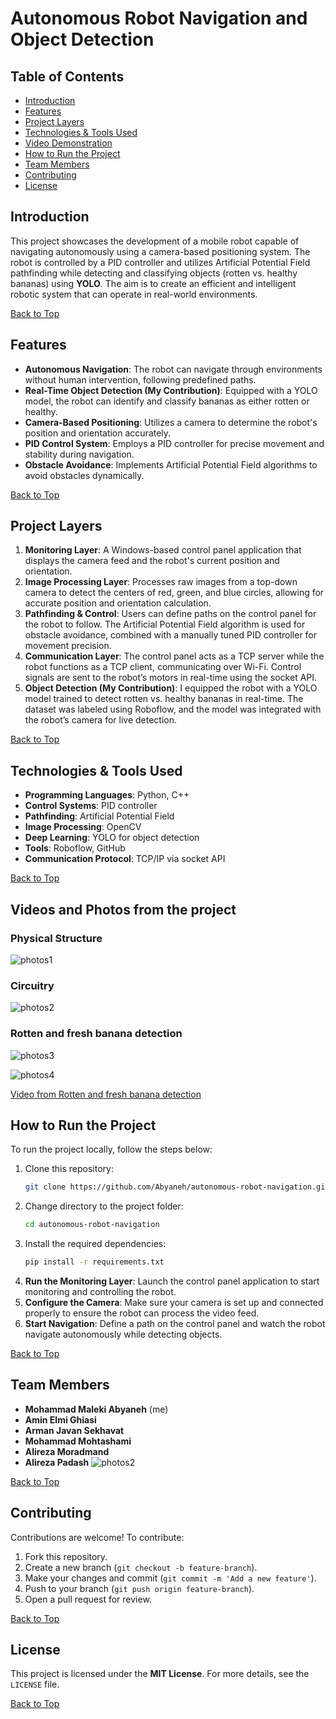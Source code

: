 # Autonomous Robot Navigation and Object Detection

## Table of Contents
- [Introduction](#introduction)
- [Features](#features)
- [Project Layers](#project-layers)
- [Technologies & Tools Used](#technologies--tools-used)
- [Video Demonstration](#video-demonstration)
- [How to Run the Project](#how-to-run-the-project)
- [Team Members](#team-members)
- [Contributing](#contributing)
- [License](#license)

## Introduction
This project showcases the development of a mobile robot capable of navigating autonomously using a camera-based positioning system. The robot is controlled by a PID controller and utilizes Artificial Potential Field pathfinding while detecting and classifying objects (rotten vs. healthy bananas) using **YOLO**. The aim is to create an efficient and intelligent robotic system that can operate in real-world environments.

[Back to Top](#table-of-contents)

## Features
- **Autonomous Navigation**: The robot can navigate through environments without human intervention, following predefined paths.
- **Real-Time Object Detection (My Contribution)**: Equipped with a YOLO model, the robot can identify and classify bananas as either rotten or healthy.
- **Camera-Based Positioning**: Utilizes a camera to determine the robot's position and orientation accurately.
- **PID Control System**: Employs a PID controller for precise movement and stability during navigation.
- **Obstacle Avoidance**: Implements Artificial Potential Field algorithms to avoid obstacles dynamically.

[Back to Top](#table-of-contents)

## Project Layers
1. **Monitoring Layer**: A Windows-based control panel application that displays the camera feed and the robot's current position and orientation.
2. **Image Processing Layer**: Processes raw images from a top-down camera to detect the centers of red, green, and blue circles, allowing for accurate position and orientation calculation.
3. **Pathfinding & Control**: Users can define paths on the control panel for the robot to follow. The Artificial Potential Field algorithm is used for obstacle avoidance, combined with a manually tuned PID controller for movement precision.
4. **Communication Layer**: The control panel acts as a TCP server while the robot functions as a TCP client, communicating over Wi-Fi. Control signals are sent to the robot’s motors in real-time using the socket API.
5. **Object Detection (My Contribution)**: I equipped the robot with a YOLO model trained to detect rotten vs. healthy bananas in real-time. The dataset was labeled using Roboflow, and the model was integrated with the robot’s camera for live detection.

[Back to Top](#table-of-contents)

## Technologies & Tools Used
- **Programming Languages**: Python, C++
- **Control Systems**: PID controller
- **Pathfinding**: Artificial Potential Field
- **Image Processing**: OpenCV
- **Deep Learning**: YOLO for object detection
- **Tools**: Roboflow, GitHub
- **Communication Protocol**: TCP/IP via socket API

[Back to Top](#table-of-contents)

## Videos and Photos from the project

### Physical Structure
![photos1](https://github.com/Abyaneh/rotten_and_fresh/blob/main/photos%20%20from%20group%20project/Clipped_image_%DB%B2%DB%B0%DB%B2%DB%B4%DB%B0%DB%B9%DB%B2%DB%B6_%DB%B1%DB%B2%DB%B4%DB%B2%DB%B3%DB%B9.png)

### Circuitry
![photos2](https://github.com/Abyaneh/rotten_and_fresh/blob/main/photos%20%20from%20group%20project/Screenshot_%DB%B2%DB%B0%DB%B2%DB%B4%DB%B0%DB%B9%DB%B2%DB%B6_%DB%B1%DB%B2%DB%B4%DB%B3%DB%B5%DB%B9_LinkedIn.png)

### Rotten and fresh banana detection
![photos3](https://github.com/Abyaneh/rotten_and_fresh/blob/main/photos%20%20from%20group%20project/VideoCapture_%DB%B2%DB%B0%DB%B2%DB%B4%DB%B0%DB%B9%DB%B2%DB%B8-%DB%B2%DB%B2%DB%B0%DB%B0%DB%B4%DB%B2.jpg)

![photos4](https://github.com/Abyaneh/rotten_and_fresh/blob/main/photos%20%20from%20group%20project/%DB%B2%DB%B0%DB%B2%DB%B4%DB%B0%DB%B7%DB%B0%DB%B9_%DB%B1%DB%B3%DB%B4%DB%B6%DB%B1%DB%B9.jpg)

[Video from Rotten and fresh banana detection](https://www.canva.com/)

## How to Run the Project
To run the project locally, follow the steps below:

1. Clone this repository:
    ```bash
    git clone https://github.com/Abyaneh/autonomous-robot-navigation.git
    ```
2. Change directory to the project folder:
    ```bash
    cd autonomous-robot-navigation
    ```
3. Install the required dependencies:
    ```bash
    pip install -r requirements.txt
    ```
4. **Run the Monitoring Layer**: Launch the control panel application to start monitoring and controlling the robot.
5. **Configure the Camera**: Make sure your camera is set up and connected properly to ensure the robot can process the video feed.
6. **Start Navigation**: Define a path on the control panel and watch the robot navigate autonomously while detecting objects.

[Back to Top](#table-of-contents)

## Team Members
- **Mohammad Maleki Abyaneh** (me)
- **Amin Elmi Ghiasi**
- **Arman Javan Sekhavat**
- **Mohammad Mohtashami**
- **Alireza Moradmand**
- **Alireza Padash**
![photos2](https://github.com/Abyaneh/rotten_and_fresh/blob/main/photos%20%20from%20group%20project/Clipped_image_%DB%B2%DB%B0%DB%B2%DB%B4%DB%B0%DB%B9%DB%B2%DB%B6_%DB%B1%DB%B3%DB%B4%DB%B7%DB%B3%DB%B3.png)

[Back to Top](#table-of-contents)

## Contributing
Contributions are welcome! To contribute:
1. Fork this repository.
2. Create a new branch (`git checkout -b feature-branch`).
3. Make your changes and commit (`git commit -m 'Add a new feature'`).
4. Push to your branch (`git push origin feature-branch`).
5. Open a pull request for review.

[Back to Top](#table-of-contents)

## License
This project is licensed under the **MIT License**. For more details, see the `LICENSE` file.

[Back to Top](#table-of-contents)
